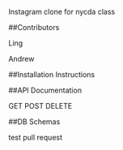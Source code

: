 Instagram clone for nycda class

##Contributors

Ling 

Andrew

##Installation Instructions


##API Documentation

GET
POST
DELETE

##DB Schemas


test pull request

